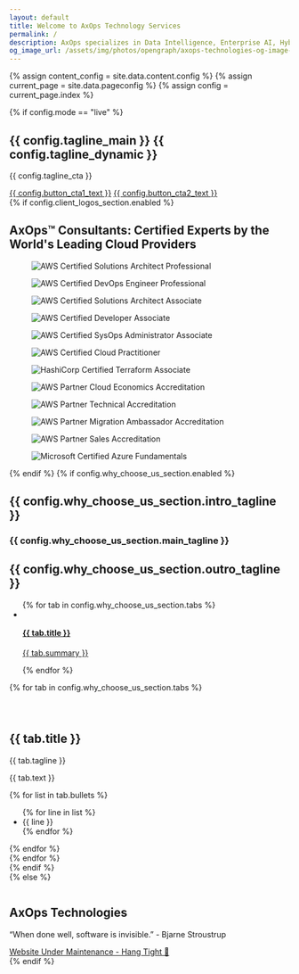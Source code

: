 ```yaml
---
layout: default
title: Welcome to AxOps Technology Services
permalink: /
description: AxOps specializes in Data Intelligence, Enterprise AI, Hybrid Cloud Computing, and FinTech Solutions. We expedite your journey from idea to execution 🎯
og_image_url: /assets/img/photos/opengraph/axops-technologies-og-image-v1.jpg
---
```

{% assign content_config = site.data.content.config %}
{% assign current_page = site.data.pageconfig %}
{% assign config = current_page.index %}

  <div class="content-wrapper">
    <!-- .content-wrapper -->
    {% if config.mode == "live" %}
    <section class="wrapper bg-light">
      <div class="container pt-10 pb-12 pt-md-14 pb-md-17">
        <div class="row gx-lg-8 gx-xl-12 gy-10 align-items-center">
          <div class="col-md-10 offset-md-1 offset-lg-0 col-lg-5 mt-lg-n2 text-center text-lg-start order-2 order-lg-0" data-cues="slideInDown" data-group="page-title" data-delay="300">
            <h1 class="display-2 mb-5 mx-md-10 mx-lg-0">{{ config.tagline_main }} <span class="rotator-fade text-primary">{{ config.tagline_dynamic }}</span></h1>
            <p class="lead fs-lg mb-7">{{ config.tagline_cta }}</p>
            <div class="d-flex justify-content-center justify-content-lg-start" data-cues="slideInDown" data-group="page-title-buttons" data-delay="300">
              <span><a href="{{ config.button_cta1_url }}" class="btn btn-lg btn-primary rounded me-2">{{ config.button_cta1_text }}</a></span>
              <span><a href="{{ config.button_cta2_url }}" class="btn btn-lg btn-green rounded" style="margin-right: 0.6em; margin-bottom: 0.6em;">{{ config.button_cta2_text }}</a></span>
              <!-- <span><a href="{{ config.button_cta3_url }}" class="btn btn-lg btn-soft-ash rounded">{{ config.button_cta3_text }}</a></span> -->
            </div>
          </div>
          <!-- /column -->
          <div class="col-lg-7">
            <div class="row">
              <div class="col-3 offset-1 offset-lg-0 col-lg-4 d-flex flex-column" data-cues="zoomIn" data-group="col-start" data-delay="300">
                <div class="ms-auto mt-auto"><a href="{{ site.url }}{{ site.above-the-fold-right-link }}"><img class="img-fluid rounded shadow-lg" src="{{ config.above_the_fold_images.left-top-2 }}" srcset="{{ config.above_the_fold_images.left-top-2-srcset }}" alt="" /></a></div>
                <div class="ms-auto mt-5"><a href="{{ site.url }}{{ site.above-the-fold-right-link }}"><img class="img-fluid rounded shadow-lg" src="{{ config.above_the_fold_images.left-top }}" srcset="{{ config.above_the_fold_images.left-top-srcset }}" alt="" /></a></div>
                <div class="ms-auto mt-5 mb-10"><a href="{{ site.url }}{{ site.above-the-fold-right-link }}"><img class="img-fluid rounded shadow-lg" src="{{ config.above_the_fold_images.left-bottom }}" srcset="{{ config.above_the_fold_images.left-bottom-srcset }}" alt="" /></a></div>
              </div>
              <!-- /column -->
              <div class="col-4 col-lg-5" data-cue="zoomIn">
                <div><a href="{{ site.url }}{{ site.above-the-fold-right-link }}"><img class="w-100 img-fluid rounded shadow-lg" src="{{ config.above_the_fold_images.middle }}" srcset="{{ config.above_the_fold_images.middle-srcset }}" alt="" /></a></div>
              </div>
              <!-- /column -->
              <div class="col-3 d-flex flex-column" data-cues="zoomIn" data-group="col-end" data-delay="300">
                <div class="mt-auto"><a href="{{ site.url }}{{ site.above-the-fold-right-link }}"><img class="img-fluid rounded shadow-lg" src="{{ config.above_the_fold_images.right-top }}" srcset="{{ config.above_the_fold_images.right-top-srcset }}" alt="" /></a></div>
                <div class="mt-5"><a href="{{ site.url }}{{ site.above-the-fold-right-link }}"><img class="img-fluid rounded shadow-lg" src="{{ config.above_the_fold_images.right-middle }}" srcset="{{ config.above_the_fold_images.right-middle-srcset }}" alt="" /></a></div>
                <div class="mt-5 mb-10"><a href="{{ site.url }}{{ site.above-the-fold-right-link }}"><img class="img-fluid rounded shadow-lg" src="{{ config.above_the_fold_images.right-bottom }}" srcset="{{ config.above_the_fold_images.right-bottom-srcset }}" alt="" /></a></div>
              </div>
              <!-- /column -->
            </div>
            <!-- /.row -->
          </div>
          <!-- /column -->
        </div>
        <!-- /.row -->
      </div>
      <!-- /.container -->
    </section>
    <!-- /section -->
    <section class="wrapper bg-light">
      <!-- <div class="container py-14 pt-md-17 pb-md-25"> -->
      <div class="container py-0">
        {% if config.client_logos_section.enabled %}
        <h2 class="fs-15 text-uppercase text-muted text-center mb-8">AxOps™ Consultants: Certified Experts by the World's Leading Cloud Providers</h2>
        <div class="px-lg-5 mb-14 mb-md-19">
          <div class="row gx-0 gx-md-8 gx-xl-12 gy-8 align-items-center">
            <div class="col-4 col-md-2">
              <figure class="px-5 px-md-0 px-lg-2 px-xl-3 px-xxl-4"><img src="./assets/img/badges/aws-certified-solutions-architect-professional.png" alt="AWS Certified Solutions Architect Professional" /></figure>
            </div>
            <!--/column -->
            <div class="col-4 col-md-2">
              <figure class="px-5 px-md-0 px-lg-2 px-xl-3 px-xxl-4"><img src="./assets/img/badges/aws-certified-devops-engineer-professional.png" alt="AWS Certified DevOps Engineer Professional" /></figure>
            </div>
            <!--/column -->
            <div class="col-4 col-md-2">
              <figure class="px-5 px-md-0 px-lg-2 px-xl-3 px-xxl-4"><img src="./assets/img/badges/aws-certified-solutions-architect-associate.png" alt="AWS Certified Solutions Architect Associate" /></figure>
            </div>
            <!--/column -->
            <div class="col-4 col-md-2">
              <figure class="px-5 px-md-0 px-lg-2 px-xl-3 px-xxl-4"><img src="./assets/img/badges/aws-certified-developer-associate.png" alt="AWS Certified Developer Associate" /></figure>
            </div>
            <!--/column -->
            <div class="col-4 col-md-2">
              <figure class="px-5 px-md-0 px-lg-2 px-xl-3 px-xxl-4"><img src="./assets/img/badges/aws-certified-sysops-administrator-associate.png" alt="AWS Certified SysOps Administrator Associate" /></figure>
            </div>
            <!--/column -->
            <div class="col-4 col-md-2">
              <figure class="px-5 px-md-0 px-lg-2 px-xl-3 px-xxl-4"><img src="./assets/img/badges/aws-certified-cloud-practitioner.png" alt="AWS Certified Cloud Practitioner" /></figure>
            </div>
            <!--/column -->
            <div class="col-4 col-md-2">
              <figure class="px-5 px-md-0 px-lg-2 px-xl-3 px-xxl-4"><img src="./assets/img/badges/hashicorp-certified-terraform-associate.png" alt="HashiCorp Certified Terraform Associate" /></figure>
            </div>
            <!--/column -->
            <div class="col-4 col-md-2">
              <figure class="px-5 px-md-0 px-lg-2 px-xl-3 px-xxl-4"><img src="./assets/img/badges/aws-partner-accreditation-cloud-economics.png" alt="AWS Partner Cloud Economics Accreditation " /></figure>
            </div>
            <!--/column -->
            <div class="col-4 col-md-2">
              <figure class="px-5 px-md-0 px-lg-2 px-xl-3 px-xxl-4"><img src="./assets/img/badges/aws-partner-accreditation-technical.png" alt="AWS Partner Technical Accreditation" /></figure>
            </div>
            <!--/column -->
            <div class="col-4 col-md-2">
              <figure class="px-5 px-md-0 px-lg-2 px-xl-3 px-xxl-4"><img src="./assets/img/badges/aws-partner-migration-sales-essentials.png" alt="AWS Partner Migration Ambassador Accreditation" /></figure>
            </div>
            <!--/column -->
            <div class="col-4 col-md-2">
              <figure class="px-5 px-md-0 px-lg-2 px-xl-3 px-xxl-4"><img src="./assets/img/badges/aws-partner-accreditation-sales.png" alt="AWS Partner Sales Accreditation" /></figure>
            </div>
            <!--/column -->
            <div class="col-4 col-md-2">
              <figure class="px-5 px-md-0 px-lg-2 px-xl-3 px-xxl-4"><img src="./assets/img/badges/microsoft-certified-azure-fundamentals.png" alt="Microsoft Certified Azure Fundamentals" /></figure>
            </div>
            <!--/column -->
          </div>
          <!--/.row -->
        </div>
        {% endif %}
        <!-- /div -->
        {% if config.why_choose_us_section.enabled %}
        <div class="row">
          <div class="col-md-10 offset-md-1 col-lg-8 offset-lg-2 mx-auto text-center">
            <h2 class="fs-15 text-uppercase text-muted mb-3">{{ config.why_choose_us_section.intro_tagline }}</h2>
            <h3 class="display-4 mb-10 px-xl-10 px-xxl-15">{{ config.why_choose_us_section.main_tagline }}</h3>
            <h2 class="fs-15 text-uppercase text-muted mb-3">{{ config.why_choose_us_section.outro_tagline }}</h2>
          </div>
          <!-- /column -->
        </div>
        <!-- /.row -->
        <ul class="nav nav-tabs nav-tabs-bg nav-tabs-shadow-lg d-flex justify-content-between nav-justified flex-lg-row flex-column">
          {% for tab in config.why_choose_us_section.tabs %}
          <li class="nav-item"> <a class="{{ tab.a_class }}" data-bs-toggle="tab" href="#{{ tab.id }}">
              <div><img src="{{ tab.svg_src }}" class="{{ tab.svg_class }}" alt="" /></div>
              <div>
                <h4 class="mb-1">{{ tab.title }}</h4>
                <p>{{ tab.summary }}</p>
              </div>
            </a> </li>
          {% endfor %}
        </ul>
        <!-- /.nav-tabs -->
        <div class="tab-content mt-6 mt-lg-8 mb-md-9">
          {% for tab in config.why_choose_us_section.tabs %}
          <div class="{{ tab.div_class }}" id="{{ tab.id }}">
            <div class="row gx-lg-8 gx-xl-12 gy-10 align-items-center">
              <div class="col-lg-6 position-relative order-lg-2">
                <div class="shape bg-dot primary rellax w-16 h-20" data-rellax-speed="1" style="top: 3rem; left: 5.5rem"></div>
                <div class="overlap-grid overlap-grid-2">
                  <div class="item">
                    <figure class="rounded shadow"><img src="{{ tab.image1_src }}" srcset="{{ tab.image1_srcset }}" alt=""></figure>
                  </div>
                  <div class="item">
                    <figure class="rounded shadow"><img src="{{ tab.image2_src }}" srcset="{{ tab.image2_srcset }}" alt=""></figure>
                  </div>
                </div>
              </div>
              <!--/column -->
              <div class="col-lg-6">
                <img src="{{ tab.tabsvg_src }}" class="svg-inject icon-svg icon-svg-md mb-4" alt="" />
                <h2 class="display-4 mb-3">{{ tab.title }}</h2>
                <p class="lead fs-lg">{{ tab.tagline }}</p>
                <p class="mb-6">{{ tab.text }}</p>
                <div class="row gy-3 gx-xl-8">
                  {% for list in tab.bullets %}
                  <div class="col-xl-6">
                    <ul class="icon-list bullet-bg bullet-soft-primary mb-0">
                      {% for line in list %}
                      <li><span><i class="uil uil-check"></i></span><span>{{ line }}</span></li>
                      {% endfor %}
                    </ul>
                  </div>
                  <!--/column -->
                  {% endfor %}
                </div>
                <!--/.row -->
              </div>
              <!--/column -->
            </div>
            <!--/.row -->
          </div>
          <!--/.tab-pane -->
          {% endfor %}
        </div>
        {% endif %}
        <!-- /.tab-content -->
      </div>
      <!-- /.container -->
    </section>
    <!-- /section - CLIENTS -->
    {% else %}
    <section class="wrapper bg-light">
        <div class="container pt-12 pt-md-14 pb-14 pb-md-16">
          <div class="row">
            <div class="col-lg-9 col-xl-8 mx-auto">
              <figure class="mb-10"><img class="img-fluid" src="{{ site.url }}/assets/img/axops-640x448.png" alt=""></figure>
            </div>
            <!-- /column -->
            <div class="col-lg-8 col-xl-7 col-xxl-6 mx-auto text-center">
              <h1 class="mb-3">AxOps Technologies</h1>
              <p class="lead mb-7 px-md-12 px-lg-5 px-xl-7">“When done well, software is invisible.” - Bjarne Stroustrup</p>
              <a href="#" class="btn btn-primary rounded-pill">Website Under Maintenance - Hang Tight &#128578;</a>
            </div>
            <!-- /column -->
          </div>
          <!-- /.row -->
        </div>
        <!-- /.container -->
      </section>
      <!-- /section -->
    {% endif %}
  </div>
  <!-- /.content-wrapper -->
  